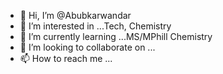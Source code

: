 - 👋 Hi, I’m @Abubkarwandar
- 👀 I’m interested in ...Tech, Chemistry
- 🌱 I’m currently learning ...MS/MPhill Chemistry
- 💞️ I’m looking to collaborate on ...
- 📫 How to reach me ...

<!---
Abubkarwandar/Abubkarwandar is a ✨ special ✨ repository because its `README.md` (this file) appears on your GitHub profile.
You can click the Preview link to take a look at your changes.
--->
